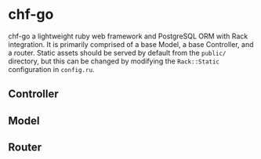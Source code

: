 # chf-go

chf-go a lightweight ruby web framework and PostgreSQL ORM with Rack
integration. It is primarily comprised of a base Model, a base Controller, and a
router. Static assets should be served by default from the `public/` directory,
but this can be changed by modifying the `Rack::Static` configuration in
`config.ru`.

## Controller

## Model

## Router